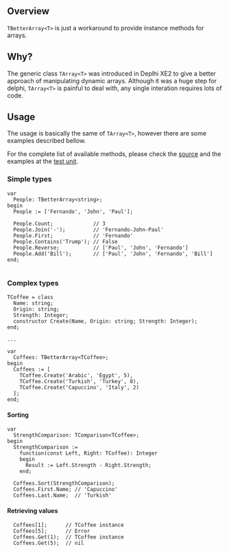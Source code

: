 ## Overview
`TBetterArray<T>` is just a workaround to provide instance methods for arrays.

## Why?
The generic class `TArray<T>` was introduced in Deplhi XE2 to give a better approach of manipulating dynamic arrays. 
Although it was a huge step for delphi, `TArray<T>` is painful to deal with, any single interation requires lots of code.

## Usage
The usage is basically the same of `TArray<T>`, however there are some examples described bellow.

For the complete list of available methods, please check the [source](https://github.com/fernand-o/delphi-better-array/blob/master/BetterArray.pas#L29) and the examples at the [test unit](https://github.com/fernand-o/delphi-better-array/blob/master/tests/BetterArrayTests.pas).

### Simple types
```[delphi]
var
  People: TBetterArray<string>;
begin
  People := ['Fernando', 'John', 'Paul'];
  
  People.Count;             // 3
  People.Join('-');         // 'Fernando-John-Paul'
  People.First;             // 'Fernando'  
  People.Contains('Trump'); // False
  People.Reverse;           // ['Paul', 'John', 'Fernando']  
  People.Add('Bill');       // ['Paul', 'John', 'Fernando', 'Bill']
end;
  
```

### Complex types
```[delphi]
TCoffee = class
  Name: string;  
  Origin: string;
  Strength: Integer;  
  constructor Create(Name, Origin: string; Strength: Integer);
end;

...

var 
  Coffees: TBetterArray<TCoffee>;
begin
  Coffees := [
    TCoffee.Create('Arabic', 'Egypt', 5),  
    TCoffee.Create('Turkish', 'Turkey', 8),
    TCoffee.Create('Capuccino', 'Italy', 2)
  ];  
end;  
```

#### Sorting
```[delphi]
var
  StrengthComparison: TComparison<TCoffee>;
begin
  StrengthComparison := 
    function(const Left, Right: TCoffee): Integer
    begin
      Result := Left.Strength - Right.Strength;
    end;  
    
  Coffees.Sort(StrengthComparison);
  Coffees.First.Name; // 'Capuccino'
  Coffees.Last.Name;  // 'Turkish'  
```

#### Retrieving values
```[delphi]
  Coffees[1];      // TCoffee instance
  Coffees[5];      // Error
  Coffees.Get(1);  // TCoffee instance
  Coffees.Get(5);  // nil
```
